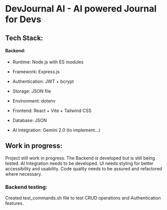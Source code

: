# DevJournal AI - AI powered Journal for Devs

## Tech Stack:
#### Backend: 
- Runtime: Node.js with ES modules
- Framework: Express.js
- Authentication: JWT + bcrypt
- Storage: JSON file
- Environment: dotenv

- Frontend: React + Vite + Tailwind CSS
- Database: JSON
- AI Integration: Gemini 2.0 (to implement...)

## Work in progress:
Project still work in progress. The Backend is developed but is still being tested. AI Integration needs to be developed. UI needs styling for better accessibility and usability. Code quality needs to be assured and refactored where necessary.

### Backend testing: 
Created test_commands.sh file to test CRUD operations and Authentication features. 